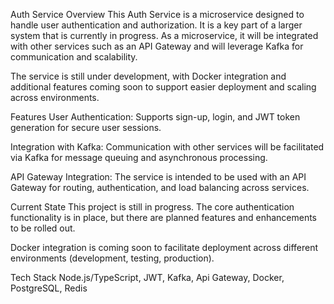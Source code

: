 Auth Service
Overview
This Auth Service is a microservice designed to handle user authentication and authorization. It is a key part of a larger system that is currently in progress. As a microservice, it will be integrated with other services such as an API Gateway and will leverage Kafka for communication and scalability.

The service is still under development, with Docker integration and additional features coming soon to support easier deployment and scaling across environments.

Features
User Authentication: Supports sign-up, login, and JWT token generation for secure user sessions.

Integration with Kafka: Communication with other services will be facilitated via Kafka for message queuing and asynchronous processing.

API Gateway Integration: The service is intended to be used with an API Gateway for routing, authentication, and load balancing across services.

Current State
This project is still in progress. The core authentication functionality is in place, but there are planned features and enhancements to be rolled out.

Docker integration is coming soon to facilitate deployment across different environments (development, testing, production).

Tech Stack
Node.js/TypeScript, JWT, Kafka, Api Gateway, Docker, PostgreSQL, Redis
